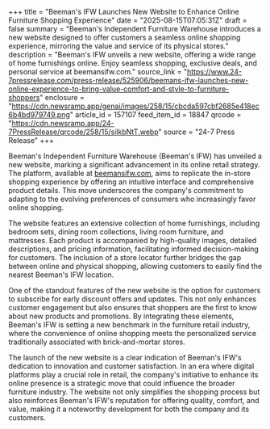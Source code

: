 +++
title = "Beeman's IFW Launches New Website to Enhance Online Furniture Shopping Experience"
date = "2025-08-15T07:05:31Z"
draft = false
summary = "Beeman's Independent Furniture Warehouse introduces a new website designed to offer customers a seamless online shopping experience, mirroring the value and service of its physical stores."
description = "Beeman's IFW unveils a new website, offering a wide range of home furnishings online. Enjoy seamless shopping, exclusive deals, and personal service at beemansifw.com."
source_link = "https://www.24-7pressrelease.com/press-release/525906/beemans-ifw-launches-new-online-experience-to-bring-value-comfort-and-style-to-furniture-shoppers"
enclosure = "https://cdn.newsramp.app/genai/images/258/15/cbcda597cbf2685e418ec6b4bd979749.png"
article_id = 157107
feed_item_id = 18847
qrcode = "https://cdn.newsramp.app/24-7PressRelease/qrcode/258/15/silkbNtT.webp"
source = "24-7 Press Release"
+++

<p>Beeman's Independent Furniture Warehouse (Beeman's IFW) has unveiled a new website, marking a significant advancement in its online retail strategy. The platform, available at <a href='https://beemansifw.com' rel='nofollow' target='_blank'>beemansifw.com</a>, aims to replicate the in-store shopping experience by offering an intuitive interface and comprehensive product details. This move underscores the company's commitment to adapting to the evolving preferences of consumers who increasingly favor online shopping.</p><p>The website features an extensive collection of home furnishings, including bedroom sets, dining room collections, living room furniture, and mattresses. Each product is accompanied by high-quality images, detailed descriptions, and pricing information, facilitating informed decision-making for customers. The inclusion of a store locator further bridges the gap between online and physical shopping, allowing customers to easily find the nearest Beeman's IFW location.</p><p>One of the standout features of the new website is the option for customers to subscribe for early discount offers and updates. This not only enhances customer engagement but also ensures that shoppers are the first to know about new products and promotions. By integrating these elements, Beeman's IFW is setting a new benchmark in the furniture retail industry, where the convenience of online shopping meets the personalized service traditionally associated with brick-and-mortar stores.</p><p>The launch of the new website is a clear indication of Beeman's IFW's dedication to innovation and customer satisfaction. In an era where digital platforms play a crucial role in retail, the company's initiative to enhance its online presence is a strategic move that could influence the broader furniture industry. The website not only simplifies the shopping process but also reinforces Beeman's IFW's reputation for offering quality, comfort, and value, making it a noteworthy development for both the company and its customers.</p>